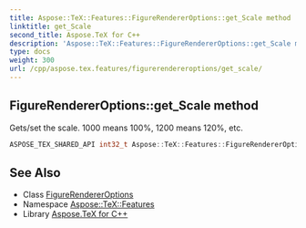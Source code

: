 ```yaml
---
title: Aspose::TeX::Features::FigureRendererOptions::get_Scale method
linktitle: get_Scale
second_title: Aspose.TeX for C++
description: 'Aspose::TeX::Features::FigureRendererOptions::get_Scale method. Gets/set the scale. 1000 means 100%, 1200 means 120%, etc in C++.'
type: docs
weight: 300
url: /cpp/aspose.tex.features/figurerendereroptions/get_scale/
---
```

## FigureRendererOptions::get_Scale method


Gets/set the scale. 1000 means 100%, 1200 means 120%, etc.

```cpp
ASPOSE_TEX_SHARED_API int32_t Aspose::TeX::Features::FigureRendererOptions::get_Scale() const
```

## See Also

* Class [FigureRendererOptions](../)
* Namespace [Aspose::TeX::Features](../../)
* Library [Aspose.TeX for C++](../../../)
